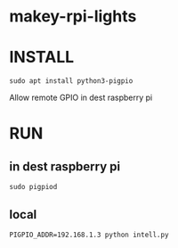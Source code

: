 # makey-rpi-lights

# INSTALL

```
sudo apt install python3-pigpio
```

Allow remote GPIO in dest raspberry pi

# RUN

## in dest raspberry pi

```
sudo pigpiod
```

## local

```
PIGPIO_ADDR=192.168.1.3 python intell.py
```
